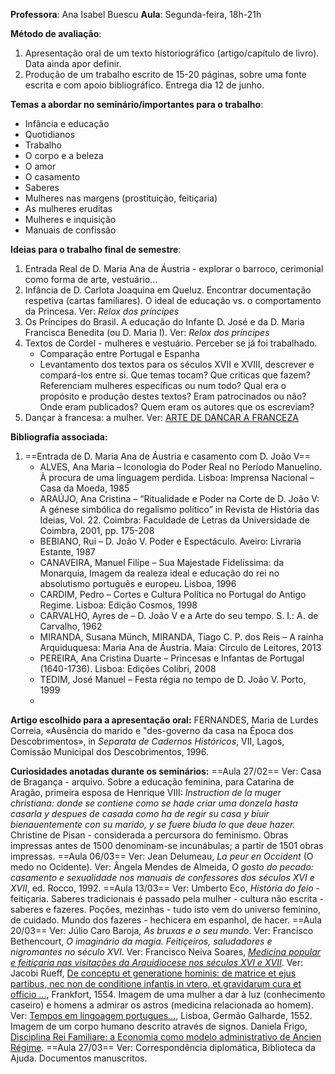 **Professora**: Ana Isabel Buescu 
**Aula**: Segunda-feira, 18h-21h

**Método de avaliação**:
1. Apresentação oral de um texto historiográfico (artigo/capítulo de livro). Data ainda apor definir.
2. Produção de um trabalho escrito de 15-20 páginas, sobre uma fonte escrita e com apoio bibliográfico. Entrega dia 12 de junho.

**Temas a abordar no seminário/importantes para o trabalho**:
- Infância e educação
- Quotidianos
- Trabalho
- O corpo e a beleza
- O amor
- O casamento
- Saberes
- Mulheres nas margens (prostituição, feitiçaria)
- As mulheres eruditas
- Mulheres e inquisição
- Manuais de confissão

**Ideias para o trabalho final de semestre**:
1. Entrada Real de D. Maria Ana de Áustria - explorar o barroco, cerimonial como forma de arte, vestuário... 
2. Infância de D. Carlota Joaquina em Queluz. Encontrar documentação respetiva (cartas familiares). O ideal de educação vs. o comportamento da Princesa. Ver: *Relox dos príncipes*
3. Os Príncipes do Brasil. A educação do Infante D. José e da D. Maria Francisca Benedita (ou D. Maria I). Ver: *Relox dos príncipes*
4. Textos de Cordel - mulheres e vestuário. Perceber se já foi trabalhado.
	- Comparação entre Portugal e Espanha
	- Levantamento dos textos para os séculos XVII e XVIII, descrever e compará-los entre si. Que temas tocam? Que criticas que fazem? Referenciam mulheres específicas ou num todo? Qual era o propósito e produção destes textos? Eram patrocinados ou não? Onde eram publicados? Quem eram os autores que os escreviam?
5. Dançar à francesa: a mulher. Ver: [ARTE DE DANCAR A FRANCEZA](https://purl.pt/26480)

**Bibliografia associada:**
1. ==Entrada de D. Maria Ana de Áustria e casamento com D. João V==
	- ALVES, Ana Maria – Iconologia do Poder Real no Período Manuelino. À procura de uma linguagem perdida. Lisboa: Imprensa Nacional – Casa da Moeda, 1985
	- ARAÚJO, Ana Cristina – “Ritualidade e Poder na Corte de D. João V: A génese simbólica do regalismo político” in Revista de História das Ideias, Vol. 22. Coimbra: Faculdade de Letras da Universidade de Coimbra, 2001, pp. 175-208
	- BEBIANO, Rui – D. João V. Poder e Espectáculo. Aveiro: Livraria Estante, 1987
	- CANAVEIRA, Manuel Filipe – Sua Majestade Fidelíssima: da Monarquia, Imagem da realeza ideal e educação do rei no absolutismo português e europeu. Lisboa, 1996
	- CARDIM, Pedro – Cortes e Cultura Política no Portugal do Antigo Regime. Lisboa: Edição Cosmos, 1998
	- CARVALHO, Ayres de – D. João V e a Arte do seu tempo. S. I.: A. de Carvalho, 1962
	- MIRANDA, Susana Münch, MIRANDA, Tiago C. P. dos Reis – A rainha Arquiduquesa: Maria Ana de Áustria. Maia: Círculo de Leitores, 2013
	- PEREIRA, Ana Cristina Duarte – Princesas e Infantas de Portugal (1640-1736). Lisboa: Edições Colibri, 2008
	- TEDIM, José Manuel – Festa régia no tempo de D. João V. Porto, 1999
	- 

**Artigo escolhido para a apresentação oral:**
FERNANDES, Maria de Lurdes Correia, «Ausência do marido e "des-governo da casa na Época dos Descobrimentos», in *Separata de Cadernos Históricos*, VII, Lagos, Comissão Municipal dos Descobrimentos, 1996.

**Curiosidades anotadas durante os seminários:**
==Aula 27/02==
Ver: Casa de Bragança - arquivo.
Sobre a educação feminina, para Catarina de Aragão, primeira esposa de Henrique VIII: *Instruction de la muger christiana: donde se contiene como se hade criar uma donzela hasta casarla y despues de casada como ha de regir su casa y biuir bienauentemente con su marido, y se fuere biuda lo que deue hazer.*
Christine de Pisan - considerada a percursora do feminismo.
Obras impressas antes de 1500 denominam-se incunábulas; a partir de 1501 obras impressas.
==Aula 06/03==
Ver: Jean Delumeau, *La peur en Occident* (O medo no Ocidente).
Ver: Ângela Mendes de Almeida, *O gosto do pecado: casamento e sexualidade nos manuais de confessores dos séculos XVI e XVII*, ed. Rocco, 1992.
==Aula 13/03==
Ver: Umberto Eco, *História do feio* - feitiçaria. 
Saberes tradicionais é passado pela mulher - cultura não escrita - saberes e fazeres. Poções, mezinhas - tudo isto vem do universo feminino, de cuidado. Mundo dos fazeres - hechicera em espanhol, de hacer.
==Aula 20/03==
Ver: Júlio Caro Baroja, *As bruxas e o seu mundo*.
Ver: Francisco Bethencourt, *O imaginário da magia. Feitiçeiros, saludadores e nigromantes no século XVI*.
Ver: Francisco Neiva Soares, [*Medicina popular e feitiçaria nas visitações da Arquidiocese nos séculos XVI e XVII*](https://www.csarmento.uminho.pt/site/s/rgmr/item/58969#?c=0&m=0&s=0&cv=0).
Ver: Jacobi Rueff, [De conceptu et generatione hominis: de matrice et ejus partibus, nec non de conditione infantis in vtero, et gravidarum cura et officio ...](https://archive.org/details/deconceptuetgene00rffj/page/n9/mode/2up), Frankfort, 1554. Imagem de uma mulher a dar à luz (conhecimento caseiro) e homens a admirar os astros (medicina relacionada ao homem).
Ver: [Tempos em lingoagem portugues...](https://purl.pt/22941), Lisboa, Germão Galharde, 1552. Imagem de um corpo humano descrito através de signos.
Daniela Frigo, [Disciplina Rei Familiare: a Economia como modelo administrativo de Ancien Régime](https://dialnet.unirioja.es/servlet/articulo?codigo=2689836).
==Aula 27/03==
Ver: Correspondência diplomática, Biblioteca da Ajuda. Documentos manuscritos.















